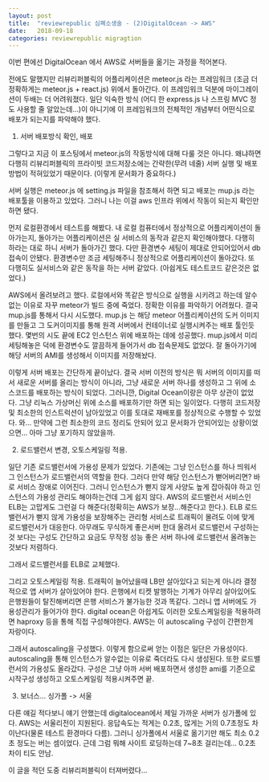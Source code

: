```yaml
---
layout: post
title:  "reviewrepublic 심폐소생술 - (2)DigitalOcean -> AWS"
date:   2018-09-18
categories: reviewrepublic migragtion
---
```


이번 편에선 DigitalOcean 에서 AWS로 서버들을 옮기는 과정을 적어본다. 

전에도 말했지만 리뷰리퍼블릭의 어플리케이션은 meteor.js 라는 프레임워크 (조금 더 정확하게는 meteor.js + react.js) 위에서 돌아간다. 이 프레임워크 덕분에 마이그레이션이 두배는 더 어려워졌다. 일단 익숙한 방식 (어디 한 express.js 나 스프링 MVC 정도 사용할 줄 알았는데...)이 아니기에 이 프레임워크의 전체적인 개념부터 어떤식으로 배포가 되는지를 파악해야 했다. 

1. 서버 배포방식 확인, 배포

그렇다고 지금 이 포스팅에서 meteor.js의 작동방식에 대해 다룰 것은 아니다. 왜냐하면 다행히 리뷰리퍼블릭의 프라이빗 코드저장소에는 간략한(무려 네줄) 서버 실행 및 배포 방법이 적혀있었기 때문이다. (이렇게 문서화가 중요하다.)

서버 실행은 meteor.js 에 setting.js 파일을 참조해서 하면 되고 배포는 mup.js 라는 배포툴을 이용하고 있었다. 그러니 나는 이걸 aws 인프라 위에서 작동이 되는지 확인만 하면 됐다. 

먼저 로컬환경에서 테스트를 해봤다. 내 로컬 컴퓨터에서 정상적으로 어플리케이션이 돌아가는지, 돌아가는 어플리케이션은 실 서비스의 동작과 같은지 확인해야했다. 다행히 하라는 대로 하니 서버가 돌아가긴 했다. 다만 환경변수 세팅이 제대로 안되어있어서 db 접속이 안됐다. 환경변수만 조금 세팅해주니 정상적으로 어플리케이션이 돌아갔다. 또 다행히도 실서비스와 같은 동작을 하는 서버 같았다. (아쉽게도 테스트코드 같은것은 없었다.)

AWS에서 올려보려고 했다. 로컬에서와 똑같은 방식으로 실행을 시키려고 하는데 알수없는 이유로 자꾸 meteor가 빌드 중에 죽었다. 정확한 이유를 파악하기 어려웠다. 결국 mup.js를 통해서 다시 시도했다. mup.js 는 해당 meteor 어플리케이션의 도커 이미지를 만들고 그 도커이미지를 통해 원격 서버에서 컨테이너로 실행시켜주는 배포 툴인듯 했다. 몇번의 시도 끝에 EC2 인스턴스 위에 배포하는 데에 성공했다. mup.js에서 미리 세팅해놓은 덕에 환경변수도 깔끔하게 들어가서 db 접속문제도 없었다. 잘 돌아가기에 해당 서버의 AMI를 생성해서 이미지를 저장해놨다. 

이렇게 서버 배포는 간단하게 끝이났다. 결국 서버 이전의 방식은 뭐 서버의 이미지를 떠서 새로운 서버를 올리는 방식이 아니라, 그냥 새로운 서버 하나를 생성하고 그 위에 소스코드를 배포하는 방식이 되었다. 그러니깐, Digital Ocean이랑은 아무 상관이 없었다. 그냥 리눅스 가상머신 위에 소스를 배포하기만 하면 되는 일이었다. 다행히 코드저장 및 최소한의 인스트럭션이 남아있었고 이를 토대로 재배포를 정상적으로 수행할 수 있었다. 와... 만약에 그런 최소한의 코드 정리도 안되어 있고 문서화가 안되어있는 상황이었으면... 아마 그냥 포기하지 않았을까. 


2. 로드밸런서 변경, 오토스케일링 적용. 

일단 기존 로드밸런서에 가용성 문제가 있었다. 기존에는 그냥 인스턴스를 하나 띄워서 그 인스턴스가 로드밸런서의 역할을 한다. 그러다 만약 해당 인스턴스가 뻗어버리면? 바로 서비스 장애로 이어진다. 그러니 인스턴스가 뻗지 않게 사양도 높게 잡아줘야 하고 인스턴스의 가용성 관리도 해야하는건데 그게 쉽지 않다. AWS의 로드밸런서 서비스인 ELB는 고맙게도 그런걸 다 해준다(정확히는 AWS가 보장...해준다고 한다.). ELB 로드밸런서가 뻗지 않게 가용성을 보장해주는 관리형 서비스로 트래픽이 몰려도 이에 맞게 로드밸런서가 대응한다. 아무래도 무식하게 좋은서버 한대 올려서 로드밸런서 구성하는것 보다는 구성도 간단하고 요금도 무작정 성능 좋은 서버 하나에 로드밸런서 올려놓는 것보다 저렴하다. 

그래서 로드밸런서를 ELB로 교체했다. 

그리고 오토스케일링 적용. 트래픽이 늘어났을때 LB만 살아있다고 되는게 아니라 결정적으로 앱 서버가 살아있어야 한다. 은행에서 티켓 발행하는 기계가 아무리 살아있어도 은행원들이 탈진해버리면 은행 서비스가 불가능한 것과 똑같다. 그러니 앱 서버에도 가용성관리가 들어가야 한다. digital ocean은 아쉽게도 이러한 오토스케일링을 적용하려면 haproxy 등을 통해 직접 구성해야한다. AWS는 이 autoscaling 구성이 간편한게 자랑이다. 

그래서 autoscaling을 구성했다. 이렇게 함으로써 얻는 이점은 일단은 가용성이다. autoscaling을 통해 인스턴스가 알수없는 이유로 죽더라도 다시 생성된다. 또한 로드밸런서의 가용성도 올라갔다. 구성은 그냥 아까 서버 배포하면서 생성한 ami를 기준으로 시작구성 생성하고 오토스케일링 적용시켜주면 끝. 


3. 보너스... 싱가폴 -> 서울 

다른 얘길 적다보니 얘기 안했는데 digitalocean에서 제일 가까운 서버가 싱가폴에 있다. AWS는 서울리전이 지원된다. 응답속도는 적게는 0.2초, 많게는 거의 0.7초정도 차이난다(물론 테스트 환경마다 다름). 그러니 싱가폴에서 서울로 옮기기만 해도 최소 0.2초 정도는 버는 셈이었다. 근데 그럼 뭐해 사이트 로딩하는데 7~8초 걸리는데... 0.2초 차이 티도 안남.

이 글을 적던 도중 리뷰리퍼블릭이 터져버렸다... 